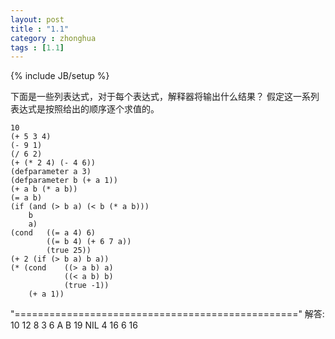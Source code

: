 ```yaml
---
layout: post
title : "1.1"
category : zhonghua
tags : [1.1]
---
```

{% include JB/setup %}

下面是一些列表达式，对于每个表达式，解释器将输出什么结果？
假定这一系列表达式是按照给出的顺序逐个求值的。  

    10  
    (+ 5 3 4)   
    (- 9 1)   
    (/ 6 2)  
    (+ (* 2 4) (- 4 6))    
    (defparameter a 3)  
    (defparameter b (+ a 1))   
    (+ a b (* a b))  
    (= a b)  
    (if (and (> b a) (< b (* a b)))  
        b
        a)  
    (cond   ((= a 4) 6)
            ((= b 4) (+ 6 7 a))
            (true 25))
    (+ 2 (if (> b a) b a))
    (* (cond    ((> a b) a)
                ((< a b) b)
                (true -1))
        (+ a 1))

"================================================="
解答:
    10
    12
    8
    3
    6
    A
    B
    19
    NIL
    4
    16
    6
    16

